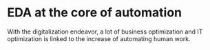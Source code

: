 # EDA at the core of automation

With the digitalization endeavor, a lot of business optimization and IT optimization is linked to the increase of automating human work. 